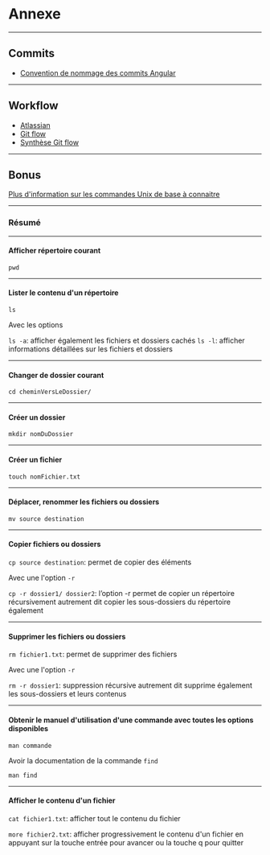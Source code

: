 # Annexe

---

## Commits
- [Convention de nommage des commits Angular](https://github.com/angular/angular/blob/22b96b9/CONTRIBUTING.md#-commit-message-guidelines)

---

## Workflow

- [Atlassian](https://www.atlassian.com/fr/git/tutorials/comparing-workflows/gitflow-workflow)
- [Git flow](https://git-flow.readthedocs.io/fr/latest/presentation.html)
- [Synthèse Git flow](https://danielkummer.github.io/git-flow-cheatsheet/index.fr_FR.html)

---

## Bonus

[Plus d'information sur les commandes Unix de base à connaitre](https://doc.ubuntu-fr.org/tutoriel/console_commandes_de_base)

---

### Résumé

---

#### Afficher répertoire courant

`pwd`

---

#### Lister le contenu d'un répertoire

`ls`

Avec les options

`ls -a`: afficher également les fichiers et dossiers cachés
`ls -l`: afficher informations détaillées sur les fichiers et dossiers

---

#### Changer de dossier courant

`cd cheminVersLeDossier/`

---

#### Créer un dossier

`mkdir nomDuDossier`

---

#### Créer un fichier

`touch nomFichier.txt`

---

#### Déplacer, renommer les fichiers ou dossiers

`mv source destination`

---

#### Copier fichiers ou dossiers

`cp source destination`: permet de copier des éléments

Avec une l'option `-r`

`cp -r dossier1/ dossier2`: l’option -r permet de copier un répertoire récursivement autrement dit copier les sous-dossiers du répertoire également

---

#### Supprimer les fichiers ou dossiers

`rm fichier1.txt`: permet de supprimer des fichiers

Avec une l'option `-r`

`rm -r dossier1`: suppression récursive autrement dit supprime également les sous-dossiers et leurs contenus

---

#### Obtenir le manuel d'utilisation d'une commande avec toutes les options disponibles

`man commande`

Avoir la documentation de la commande `find`

`man find`

---

#### Afficher le contenu d'un fichier

`cat fichier1.txt`: afficher tout le contenu du fichier

`more fichier2.txt`: afficher progressivement le contenu d'un fichier en appuyant sur la touche entrée pour avancer ou la touche q pour quitter